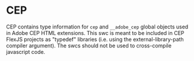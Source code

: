 # CEP
CEP contains type information for `cep` and `__adobe_cep` global objects used in Adobe CEP HTML extensions. This swc is meant to be included in CEP FlexJS projects as "typedef" libraries (i.e. using the external-library-path compiler argument). The swcs should not be used to cross-compile javascript code.
